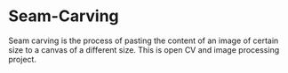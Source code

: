# Seam-Carving
Seam carving is the process of pasting the content of an image of certain size to a canvas of a different size. This is open CV and image processing project.
